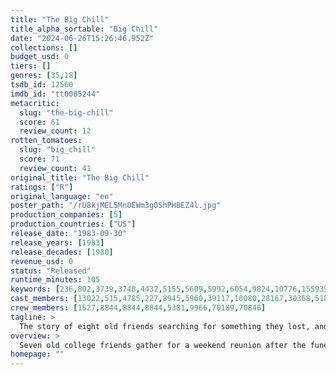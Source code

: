 ```yaml
---
title: "The Big Chill"
title_alpha_sortable: "Big Chill"
date: "2024-06-26T15:26:46.952Z"
collections: []
budget_usd: 0
tiers: []
genres: [35,18]
tsdb_id: 12560
imdb_id: "tt0085244"
metacritic:
  slug: "the-big-chill"
  score: 61
  review_count: 12
rotten_tomatoes:
  slug: "big_chill"
  score: 71
  review_count: 41
original_title: "The Big Chill"
ratings: ["R"]
original_language: "en"
poster_path: "/rU8kjMEL5Mn0EWm3gOShPHBEZ4l.jpg"
production_companies: [5]
production_countries: ["US"]
release_date: "1983-09-30"
release_years: [1983]
release_decades: [1980]
revenue_usd: 0
status: "Released"
runtime_minutes: 105
keywords: [236,802,3739,3748,4432,5155,5609,5992,6054,9824,10776,155939,188293]
cast_members: [13022,515,4785,227,8945,5960,39117,10080,28167,30368,51851,5704]
crew_members: [1527,8844,8844,8844,5381,9966,70189,70846]
tagline: >
  The story of eight old friends searching for something they lost, and finding that all they needed was each other.
overview: >
  Seven old college friends gather for a weekend reunion after the funeral of one of their own.
homepage: ""
---
```

